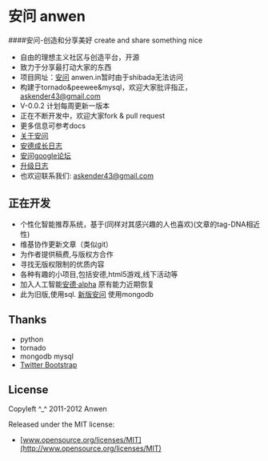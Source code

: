 安问 anwen
========

####安问-创造和分享美好 create and share something nice

* 自由的理想主义社区与创造平台，开源
* 致力于分享最打动大家的东西
* 项目网址：[安问](http://i.askender.com/) anwen.in暂时由于shibada无法访问
* 构建于tornado&peewee&mysql，欢迎大家批评指正，askender43@gmail.com
* V-0.0.2 计划每周更新一版本
* 正在不断开发中，欢迎大家fork & pull request
* 更多信息可参考docs
* [关于安问](http://i.askender.com/about)
* [安德成长日志](http://i.askender.com/ande-growup-log)
* [安问google论坛](https://groups.google.com/d/forum/our-anwen )
* [升级日志](http://i.askender.com/changelog )
* 也欢迎联系我们: askender43@gmail.com

## 正在开发
* 个性化智能推荐系统，基于(同样对其感兴趣的人也喜欢)(文章的tag-DNA相近性)
* 维基协作更新文章（类似git）
* 为作者提供稿费,与版权方合作
* 寻找无版权限制的优质内容
* 各种有趣的小项目,包括安德,html5游戏,线下活动等
* 加入人工智能[安德·alpha](http://i.askender.com/ande) 原有能力近期恢复
* 此为旧版,使用sql. [新版安问](https://github.com/anwen/anwen) 使用mongodb

## Thanks

* python
* tornado
* mongodb mysql
* [Twitter Bootstrap](https://twitter.github.com/bootstrap)


## License

Copyleft ^_^ 2011-2012 Anwen

Released under the MIT license:

* [www.opensource.org/licenses/MIT](http://www.opensource.org/licenses/MIT)

